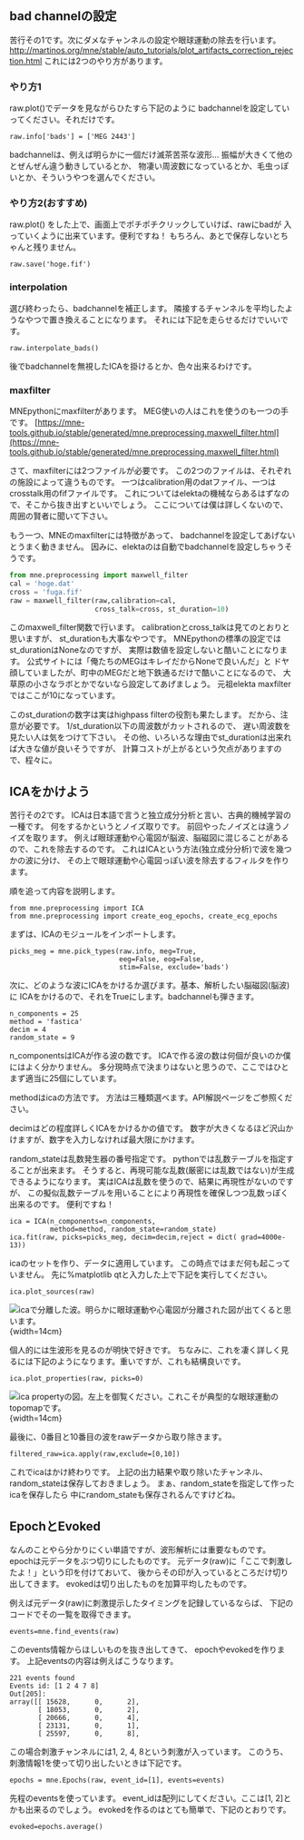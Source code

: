 
## bad channelの設定

苦行その1です。次にダメなチャンネルの設定や眼球運動の除去を行います。
http://martinos.org/mne/stable/auto_tutorials/plot_artifacts_correction_rejection.html
これには2つのやり方があります。

### やり方1
raw.plot()でデータを見ながらひたすら下記のように
badchannelを設定していってください。それだけです。

```{frame=single}
raw.info['bads'] = ['MEG 2443']
```
badchannelは、例えば明らかに一個だけ滅茶苦茶な波形…
振幅が大きくて他のとぜんぜん違う動きしているとか、
物凄い周波数になっているとか、毛虫っぽいとか、そういうやつを選んでください。

### やり方2(おすすめ)　
raw.plot()
をした上で、画面上でポチポチクリックしていけば、rawにbadが
入っていくように出来ています。便利ですね！
もちろん、あとで保存しないとちゃんと残りません。

```{frame=single}
raw.save('hoge.fif')
```

### interpolation
選び終わったら、badchannelを補正します。
隣接するチャンネルを平均したようなやつで置き換えることになります。
それには下記を走らせるだけでいいです。
```{frame=single}
raw.interpolate_bads()
```
後でbadchannelを無視したICAを掛けるとか、色々出来るわけです。

### maxfilter
MNEpythonにmaxfilterがあります。
MEG使いの人はこれを使うのも一つの手です。
[https://mne-tools.github.io/stable/generated/mne.preprocessing.maxwell_filter.html](https://mne-tools.github.io/stable/generated/mne.preprocessing.maxwell_filter.html)

さて、maxfilterには2つファイルが必要です。
この2つのファイルは、それぞれの施設によって違うものです。
一つはcalibration用のdatファイル、一つはcrosstalk用のfifファイルです。
これについてはelektaの機械ならあるはずなので、そこから抜き出すといいでしょう。
ここについては僕は詳しくないので、周囲の賢者に聞いて下さい。

もう一つ、MNEのmaxfilterには特徴があって、
badchannelを設定してあげないとうまく動きません。
因みに、elektaのは自動でbadchannelを設定しちゃうそうです。

```python
from mne.preprocessing import maxwell_filter
cal = 'hoge.dat'
cross = 'fuga.fif'
raw = maxwell_filter(raw,calibration=cal,
                     cross_talk=cross, st_duration=10)
```
このmaxwell_filter関数で行います。
calibrationとcross_talkは見てのとおりと思いますが、
st_durationも大事なやつです。
MNEpythonの標準の設定ではst_durationはNoneなのですが、
実際は数値を設定しないと酷いことになります。
公式サイトには「俺たちのMEGはキレイだからNoneで良いんだ」と
ドヤ顔していましたが、町中のMEGだと地下鉄通るだけで酷いことになるので、
大草原の小さなラボとかでないなら設定してあげましょう。
元祖elekta maxfilterではここが10になっています。

このst_durationの数字は実はhighpass filterの役割も果たします。
だから、注意が必要です。
1/st_duration以下の周波数がカットされるので、
遅い周波数を見たい人は気をつけて下さい。
その他、いろいろな理由でst_durationは出来れば大きな値が良いそうですが、
計算コストが上がるという欠点がありますので、程々に。


## ICAをかけよう

苦行その2です。
ICAは日本語で言うと独立成分分析と言い、古典的機械学習の一種です。
何をするかというとノイズ取りです。
前回やったノイズとは違うノイズを取ります。
例えば眼球運動や心電図が脳波、脳磁図に混じることがあるので、これを除去するのです。
これはICAという方法(独立成分分析)で波を幾つかの波に分け、
その上で眼球運動や心電図っぽい波を除去するフィルタを作ります。

順を追って内容を説明します。
```{frame=single}
from mne.preprocessing import ICA
from mne.preprocessing import create_eog_epochs, create_ecg_epochs
```

まずは、ICAのモジュールをインポートします。
```{frame=single}
picks_meg = mne.pick_types(raw.info, meg=True,
                           eeg=False, eog=False,
                           stim=False, exclude='bads')
```
次に、どのような波にICAをかけるか選びます。基本、解析したい脳磁図(脳波)に
ICAをかけるので、それをTrueにします。badchannelも弾きます。

```{frame=single}
n_components = 25  
method = 'fastica'  
decim = 4  
random_state = 9
```
n_componentsはICAが作る波の数です。
ICAで作る波の数は何個が良いのか僕にはよく分かりません。
多分現時点で決まりはないと思うので、ここではひとまず適当に25個にしています。

methodはicaの方法です。
方法は三種類選べます。API解説ページをご参照ください。

decimはどの程度詳しくICAをかけるかの値です。
数字が大きくなるほど沢山かけますが、数字を入力しなければ最大限にかけます。

random_stateは乱数発生器の番号指定です。
pythonでは乱数テーブルを指定することが出来ます。
そうすると、再現可能な乱数(厳密には乱数ではない)が生成できるようになります。
実はICAは乱数を使うので、結果に再現性がないのですが、
この擬似乱数テーブルを用いることにより再現性を確保しつつ乱数っぽく出来るのです。
便利ですね！

```{frame=single}
ica = ICA(n_components=n_components,
          method=method, random_state=random_state)
ica.fit(raw, picks=picks_meg, decim=decim,reject = dict( grad=4000e-13))
```
icaのセットを作り、データに適用しています。
この時点ではまだ何も起こっていません。
先に%matplotlib qtと入力した上で下記を実行してください。
```{frame=single}
ica.plot_sources(raw)
```


![icaで分離した波。明らかに眼球運動や心電図が分離された図が出てくると思います。](img/ICA_wave.png){width=14cm}

個人的には生波形を見るのが明快で好きです。
ちなみに、これを凄く詳しく見るには下記のようになります。重いですが、これも結構良いです。

```{frame=single}
ica.plot_properties(raw, picks=0)
```

![ica propertyの図。左上を御覧ください。これこそが典型的な眼球運動のtopomapです。](img/ICA_property1.png){width=14cm}

最後に、0番目と10番目の波をrawデータから取り除きます。
```{frame=single}
filtered_raw=ica.apply(raw,exclude=[0,10])
```
これでicaはかけ終わりです。
上記の出力結果や取り除いたチャンネル、random_stateは保存しておきましょう。
まぁ、random_stateを指定して作ったicaを保存したら
中にrandom_stateも保存されるんですけどね。


## EpochとEvoked
なんのことやら分かりにくい単語ですが、波形解析には重要なものです。
epochは元データをぶつ切りにしたものです。
元データ(raw)に「ここで刺激したよ！」という印を付けておいて、
後からその印が入っているところだけ切り出してきます。
evokedは切り出したものを加算平均したものです。

例えば元データ(raw)に刺激提示したタイミングを記録しているならば、
下記のコードでその一覧を取得できます。
```{frame=single}
events=mne.find_events(raw)
```
このevents情報からほしいものを抜き出してきて、
epochやevokedを作ります。
上記eventsの内容は例えばこうなります。
```{frame=single}
221 events found
Events id: [1 2 4 7 8]
Out[205]:
array([[ 15628,      0,      2],
       [ 18053,      0,      2],
       [ 20666,      0,      4],
       [ 23131,      0,      1],
       [ 25597,      0,      8],
```
この場合刺激チャンネルには1, 2, 4, 8という刺激が入っています。
このうち、刺激情報1を使って切り出したいときは下記です。
```{frame=single}
epochs = mne.Epochs(raw, event_id=[1], events=events)
```
先程のeventsを使っています。
event_idは配列にしてください。ここは[1, 2]とかも出来るのでしょう。
evokedを作るのはとても簡単で、下記のとおりです。
```{frame=single}
evoked=epochs.average()
```

